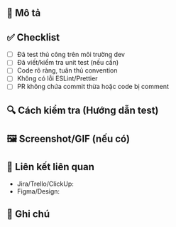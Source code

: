 ## 📌 Mô tả
<!-- Mô tả ngắn gọn về những gì bạn đã thay đổi trong PR này -->

## ✅ Checklist
- [ ] Đã test thủ công trên môi trường dev
- [ ] Đã viết/kiểm tra unit test (nếu cần)
- [ ] Code rõ ràng, tuân thủ convention
- [ ] Không có lỗi ESLint/Prettier
- [ ] PR không chứa commit thừa hoặc code bị comment

## 🔍 Cách kiểm tra (Hướng dẫn test)
<!-- Hướng dẫn để người review có thể kiểm tra tính năng -->
<!-- Ví dụ:
1. Chạy lệnh `yarn dev`
2. Truy cập `localhost:3000/users`
3. Kiểm tra chức năng lọc người dùng theo vai trò
-->

## 🖼️ Screenshot/GIF (nếu có)
<!-- Gắn ảnh chụp màn hình hoặc video demo nếu cần -->

## 📎 Liên kết liên quan
- Jira/Trello/ClickUp: 
- Figma/Design:

## 📌 Ghi chú
<!-- Những lưu ý hoặc điều cần biết khi review PR này -->

